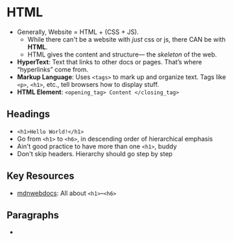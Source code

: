 # HTML

- Generally, Website = HTML + (CSS + JS). 
    - While there can't be a website with *just* css or js, there CAN be with **HTML**.
    - HTML gives the content and structure— the *skeleton* of the web.
- **HyperText**: Text that links to other docs or pages. That’s where “hyperlinks” come from.
- **Markup Language**: Uses `<tags>` to mark up and organize text. Tags like `<p>`, `<h1>`, etc., tell browsers how to display stuff.
- **HTML Element**: `<opening_tag> Content </closing_tag>`

## Headings

- `<h1>Hello World!</h1>`
- Go from `<h1>` to `<h6>`, in descending order of hierarchical emphasis
- Ain't good practice to have more than one `<h1>`, buddy
- Don't skip headers. Hierarchy should go step by step


## Key Resources

- [mdnwebdocs](https://developer.mozilla.org/en-US/docs/Web/HTML/Reference/Elements/Heading_Elements): All about `<h1>`–`<h6>`


## Paragraphs

- 
